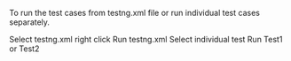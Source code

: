 
To run the test cases from testng.xml file or run individual test cases separately.


Select testng.xml right click Run testng.xml
Select individual test Run Test1 or Test2
